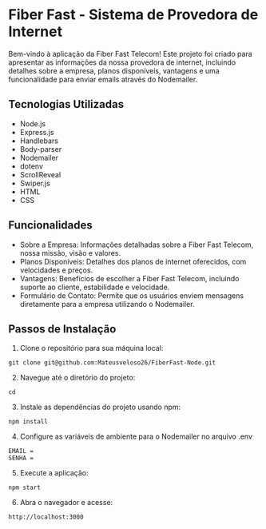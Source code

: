 # Fiber Fast - Sistema de Provedora de Internet

Bem-vindo à aplicação da Fiber Fast Telecom! Este projeto foi criado para apresentar as informações da nossa provedora de internet, incluindo detalhes sobre a empresa, planos disponíveis, vantagens e uma funcionalidade para enviar emails através do Nodemailer.

## Tecnologias Utilizadas
- Node.js
- Express.js
- Handlebars
- Body-parser
- Nodemailer
- dotenv
- ScrollReveal
- Swiper.js
- HTML
- CSS

## Funcionalidades
- Sobre a Empresa: Informações detalhadas sobre a Fiber Fast Telecom, nossa missão, visão e valores.
- Planos Disponíveis: Detalhes dos planos de internet oferecidos, com velocidades e preços.
- Vantagens: Benefícios de escolher a Fiber Fast Telecom, incluindo suporte ao cliente, estabilidade e velocidade.
- Formulário de Contato: Permite que os usuários enviem mensagens diretamente para a empresa utilizando o Nodemailer.

## Passos de Instalação
1. Clone o repositório para sua máquina local:
```
git clone git@github.com:Mateusveloso26/FiberFast-Node.git
```
2. Navegue até o diretório do projeto:
```
cd 
```
3. Instale as dependências do projeto usando npm:
```
npm install
```
4. Configure as variáveis de ambiente para o Nodemailer no arquivo .env
```
EMAIL =
SENHA = 
```
5. Execute a aplicação:
```
npm start
```
6. Abra o navegador e acesse:
```
http://localhost:3000
```
